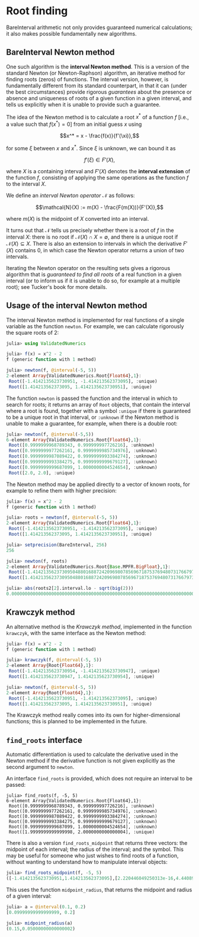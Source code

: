 <script type="text/x-mathjax-config">
  MathJax.Hub.Config({
    TeX: { equationNumbers: { autoNumber: "AMS" } }
  });
  MathJax.Hub.Config({
    TeX: { extensions: ["AMSmath.js", "AMSsymbols.js", "autobold.js", "autoload-all.js"] }
  });
  MathJax.Hub.Config({
    tex2jax: {
      inlineMath: [['$','$'], ['\\(','\\)']],
      processEscapes: true
    }
  });
</script>
<script type="text/javascript" src="http://cdn.mathjax.org/mathjax/latest/MathJax.js?config=TeX-AMS_HTML">
</script>

# Root finding

BareInterval arithmetic not only provides guaranteed numerical calculations; it also
makes possible fundamentally new algorithms.

## BareInterval Newton method
One such algorithm is the **interval Newton method**. This is a version of the
standard Newton (or Newton-Raphson) algorithm, an iterative method for finding
roots (zeros) of functions.
The interval version, however, is fundamentally different from its standard
counterpart, in that it can (under the best circumstances) provide rigorous
*guarantees* about the presence or absence and uniqueness of roots of a given
function in a given interval, and tells us explicitly when it is unable to
provide such a guarantee.

The idea of the Newton method is to calculate a root $x^\ast$ of a function
$f$ [i.e., a value such that $f(x^*) = 0$] from an initial guess $x$ using

$$x^* = x - \frac{f(x)}{f'(\xi)},$$

for some $\xi$ between $x$ and $x^*$. Since $\xi$ is unknown, we can bound it as

$$f'(\xi) \in F'(X),$$

where $X$ is a containing interval and $F'(X)$ denotes the **interval extension**
of the function $f$, consisting of applying the same operations as the function
$f$ to the interval $X$.

We define an *interval Newton operator* $\mathcal{N}$ as follows:

$$\mathcal{N}(X) := m(X) - \frac{F(m(X))}{F'(X)},$$

where $m(X)$  is the midpoint of $X$ converted into an interval.

It turns out that $\mathcal{N}$ tells us precisely whether there is a root of $f$ in
the interval $X$: there is no root if $\mathcal{N}(X) \cap X = \emptyset$, and there is
a unique root if $\mathcal{N}(X) \subseteq X$.
There is also an extension to intervals in which the derivative $F'(X)$ contains $0$,
in which case the Newton operator returns a union of two intervals.

Iterating the Newton operator on the resulting sets gives a rigorous algorithm
that is *guaranteed to find all roots* of a
real function in a given interval (or to inform us if it is unable to do so,
for example at a multiple root); see Tucker's book for more details.

## Usage of the interval Newton method

The interval Newton method is implemented for real functions of a single
variable as the function `newton`. For example, we can calculate rigorously the square roots of 2:

```julia
julia> using ValidatedNumerics

julia> f(x) = x^2 - 2
f (generic function with 1 method)

julia> newton(f, @interval(-5, 5))
2-element Array{ValidatedNumerics.Root{Float64},1}:
 Root([-1.4142135623730951, -1.414213562373095], :unique)
 Root([1.414213562373095, 1.4142135623730951], :unique)
```
The function `newton`  is passed the function and the interval in which to search for roots;
it returns an array of `Root` objects, that contain the interval where a root is found,
together with a symbol `:unique` if there is guaranteed to be a unique root in that
interval, or `:unknown` if the Newton method is unable to make a guarantee, for example,
when there is a double root:

```julia
julia> newton(f, @interval(-5,5))
6-element Array{ValidatedNumerics.Root{Float64},1}:
 Root([0.9999999968789343, 0.999999997726216], :unknown)
 Root([0.9999999977262161, 0.9999999985734976], :unknown)
 Root([0.9999999987089422, 0.9999999993384274], :unknown)
 Root([0.9999999993384275, 0.9999999999679127], :unknown)
 Root([0.9999999999687099, 1.0000000004524654], :unknown)
 Root([2.0, 2.0], :unique)
```

The Newton method may be applied directly to a vector of known roots,
for example to refine them with higher precision:
```julia
julia> f(x) = x^2 - 2
f (generic function with 1 method)

julia> roots = newton(f, @interval(-5, 5))
2-element Array{ValidatedNumerics.Root{Float64},1}:
 Root([-1.4142135623730951, -1.414213562373095], :unique)
 Root([1.414213562373095, 1.4142135623730951], :unique)

julia> setprecision(BareInterval, 256)
256

julia> newton(f, roots)
2-element Array{ValidatedNumerics.Root{Base.MPFR.BigFloat},1}:
 Root([-1.414213562373095048801688724209698078569671875376948073176679737990732478462119, -1.414213562373095048801688724209698078569671875376948073176679737990732478462102]₂₅₆, :unique)
 Root([1.414213562373095048801688724209698078569671875376948073176679737990732478462102, 1.414213562373095048801688724209698078569671875376948073176679737990732478462119]₂₅₆, :unique)

julia> abs(roots2[2].interval.lo - sqrt(big(2)))
0.000000000000000000000000000000000000000000000000000000000000000000000000000000

```

## Krawczyk method

An alternative method is the *Krawczyk method*, implemented in the function
`krawczyk`, with the same interface as the Newton method:
```julia
julia> f(x) = x^2 - 2
f (generic function with 1 method)

julia> krawczyk(f, @interval(-5, 5))
2-element Array{Root{Float64},1}:
 Root([-1.4142135623730954, -1.4142135623730947], :unique)
 Root([1.4142135623730947, 1.4142135623730954], :unique)

julia> newton(f, @interval(-5, 5))
2-element Array{Root{Float64},1}:
 Root([-1.4142135623730951, -1.414213562373095], :unique)
 Root([1.414213562373095, 1.4142135623730951], :unique)
```

The Krawczyk method really comes into its own for higher-dimensional functions;
this is planned to be implemented in the future.


## `find_roots` interface
Automatic differentiation is used to calculate the derivative used in the Newton method
if the derivative function is not given explicitly as the second argument to `newton`.

An interface `find_roots` is provided, which does not require an interval to be passed:
```
julia> find_roots(f, -5, 5)
6-element Array{ValidatedNumerics.Root{Float64},1}:
 Root([0.9999999968789343, 0.999999997726216], :unknown)
 Root([0.9999999977262161, 0.9999999985734976], :unknown)
 Root([0.9999999987089422, 0.9999999993384274], :unknown)
 Root([0.9999999993384275, 0.9999999999679127], :unknown)
 Root([0.9999999999687099, 1.0000000004524654], :unknown)
 Root([1.9999999999999998, 2.0000000000000004], :unique)
```


There is also a version `find_roots_midpoint` that returns three vectors:
the midpoint of each interval; the radius of the interval; and the symbol.
This may be useful for someone who just wishes to find roots of a function,
without wanting to understand how to manipulate interval objects:
```julia
julia> find_roots_midpoint(f, -5, 5)
([-1.4142135623730951,1.414213562373095],[2.220446049250313e-16,4.440892098500626e-16],[:unique,:unique])
```

This uses the function `midpoint_radius`, that returns the midpoint and radius
of a given interval:
```julia
julia> a = @interval(0.1, 0.2)
[0.09999999999999999, 0.2]

julia> midpoint_radius(a)
(0.15,0.05000000000000002)
```

